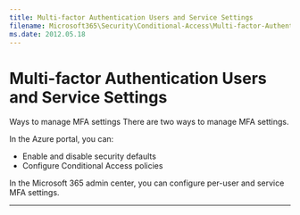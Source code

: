 ```yaml
---
title: Multi-factor Authentication Users and Service Settings
filename: Microsoft365\Security\Conditional-Access\Multi-factor-Authentication-Users-and-Service-Settings.md
ms.date: 2012.05.18
---
```


# Multi-factor Authentication Users and Service Settings




Ways to manage MFA settings
There are two ways to manage MFA settings.

In the Azure portal, you can:

- Enable and disable security defaults
- Configure Conditional Access policies

In the Microsoft 365 admin center, you can configure per-user and service MFA settings.


---
